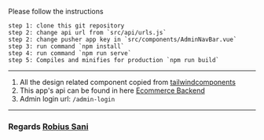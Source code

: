 Please follow the instructions

```
step 1: clone this git repository
step 2: change api url from `src/api/urls.js`
step 2: change pusher app key in `src/components/AdminNavBar.vue`
step 3: run command `npm install`
step 4: run command `npm run serve`
step 5: Compiles and minifies for production `npm run build`
```

---

1. All the design related component copied from [tailwindcomponents](https://tailwindcomponents.com)
2. This app's api can be found in here [Ecommerce Backend](https://github.com/Robiussani152/ecommerce-backend)
3. Admin login url: `/admin-login`

---

### Regards **[Robius Sani](https://github.com/Robiussani152)**
